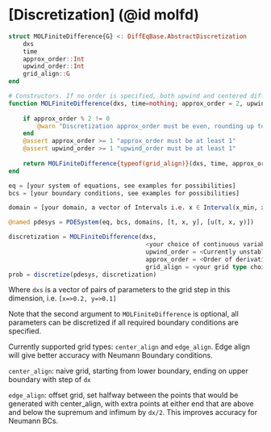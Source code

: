 # [Discretization] (@id molfd)
```julia
struct MOLFiniteDifference{G} <: DiffEqBase.AbstractDiscretization
    dxs
    time
    approx_order::Int
    upwind_order::Int
    grid_align::G
end

# Constructors. If no order is specified, both upwind and centered differences will be 2nd order
function MOLFiniteDifference(dxs, time=nothing; approx_order = 2, upwind_order = 1, grid_align=CenterAlignedGrid())
    
    if approx_order % 2 != 0
        @warn "Discretization approx_order must be even, rounding up to $(approx_order+1)"
    end
    @assert approx_order >= 1 "approx_order must be at least 1"
    @assert upwind_order >= 1 "upwind_order must be at least 1"
    
    return MOLFiniteDifference{typeof(grid_align)}(dxs, time, approx_order, upwind_order, grid_align)
end
```

```julia
eq = [your system of equations, see examples for possibilities]
bcs = [your boundary conditions, see examples for possibilities]

domain = [your domain, a vector of Intervals i.e. x ∈ Interval(x_min, x_max)]

@named pdesys = PDESystem(eq, bcs, domains, [t, x, y], [u(t, x, y)])

discretization = MOLFiniteDifference(dxs, 
                                      <your choice of continuous variable, usually time>; 
                                      upwind_order = <Currently unstable at any value other than 1>, 
                                      approx_order = <Order of derivative approximation, starting from 2> 
                                      grid_align = <your grid type choice>)
prob = discretize(pdesys, discretization)
```
Where `dxs` is a vector of pairs of parameters to the grid step in this dimension, i.e. `[x=>0.2, y=>0.1]`

Note that the second argument to `MOLFiniteDifference` is optional, all parameters can be discretized if all required boundary conditions are specified.

Currently supported grid types: `center_align` and `edge_align`. Edge align will give better accuracy with Neumann Boundary conditions.

`center_align`: naive grid, starting from lower boundary, ending on upper boundary with step of `dx`

`edge_align`: offset grid, set halfway between the points that would be generated with center_align, with extra points at either end that are above and below the supremum and infimum by `dx/2`. This improves accuracy for Neumann BCs.
